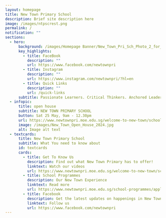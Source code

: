 ```yaml
---
layout: homepage
title: New Town Primary School
description: Brief site description here
image: /images/ntpscrest.png
permalink: /
notification: ""
sections:
  - hero:
      background: /images/Homepage Banner/New_Town_Pri_Sch_Photo_2_for_HDB.jpg
      key_highlights:
        - title: FaceBook
          description: ""
          url: https://www.facebook.com/newtownpri
        - title: Instagram
          description: ""
          url: https://www.instagram.com/newtownpri/?hl=en
        - title: Quick Links
          description: ""
          url: /quick-links
      subtitle: Passionate Learners. Critical Thinkers. Anchored Leaders.
  - infopic:
      title: open house
      subtitle: NEW TOWN PRIMARY SCHOOL
      button: Sat 25 May, 9am - 12.30pm
      url: https://www.newtownpri.moe.edu.sg/welcome-to-new-town/school-videos/
      image: /images/New_Town_Open_House_2024.jpg
      alt: Image alt text
  - textcards:
      title: New Town Primary School
      subtitle: What You need to know about
      id: textcards
      cards:
        - title: Get To Know Us
          description: Find out what New Town Primary has to offer!
          linktext: Watch our videos
          url: https://www.newtownpri.moe.edu.sg/welcome-to-new-town/school-videos/
        - title: School Programmes
          description: Our New Town Experience
          linktext: Read more
          url: https://www.newtownpri.moe.edu.sg/school-programmes/applied-learning-programme-alp/
        - title: Facebook
          description: Get the latest updates on happenings in New Town Primary
          linktext: Follow us
          url: https://www.facebook.com/newtownpri
---
```

